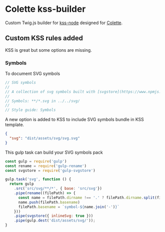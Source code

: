 # Colette kss-builder

Custom Twig.js builder for [kss-node](https://github.com/kss-node/kss-node) designed for [Colette](https://github.com/20minutes/colette).

## Custom KSS rules added

KSS is great but some options are missing.

### Symbols

To document SVG symbols

```scss
// SVG symbols
//
// A collection of svg symbols built with [svgstore](https://www.npmjs.com/package/svgstore).
//
// Symbols: **/*.svg in ../../svg/
//
// Style guide: Symbols
```

A new option is added to KSS to include SVG symbols bundle in KSS template.

```json
{
  "svg": "dist/assets/svg/svg.svg"
}
```

This gulp task can build your SVG symbols pack

```js
const gulp = require('gulp')
const rename = require('gulp-rename')
const svgstore = require('gulp-svgstore')

gulp.task('svg', function () {
  return gulp
    .src('src/svg/**/*', { base: 'src/svg'})
    .pipe(rename((filePath) => {
      const name = filePath.dirname !== '.' ? filePath.dirname.split(filePath.sep) : [];
      name.push(filePath.basename)
      filePath.basename = `symbol-${name.join('-')}`
    }))
    .pipe(svgstore({ inlineSvg: true }))
    .pipe(gulp.dest('dist/assets/svg/'));
}
```
